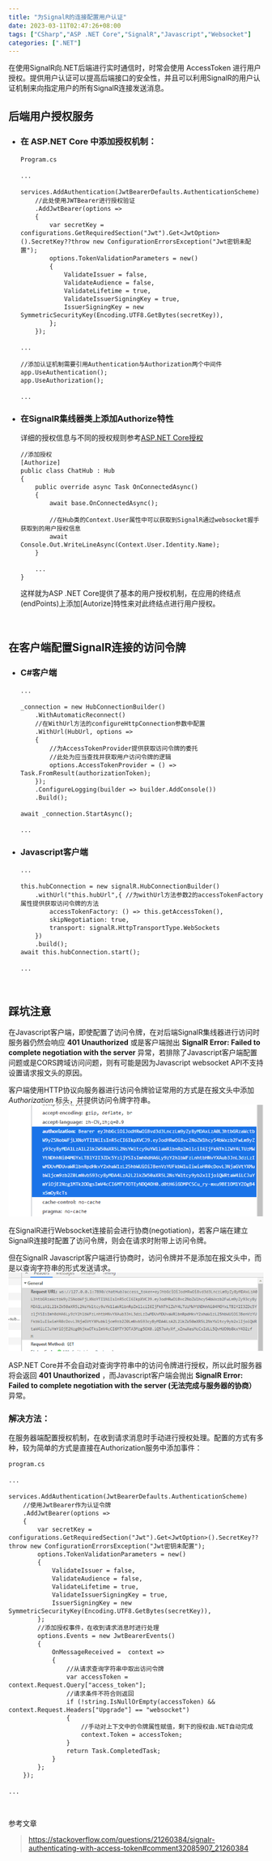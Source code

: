 ```yaml
---
title: "为SignalR的连接配置用户认证"
date: 2023-03-11T02:47:26+08:00
tags: ["CSharp","ASP .NET Core","SignalR","Javascript","Websocket"]
categories: [".NET"]
---
```


在使用SignalR向.NET后端进行实时通信时，时常会使用 AccessToken 进行用户授权。提供用户认证可以提高后端接口的安全性，并且可以利用SignalR的用户认证机制来向指定用户的所有SignalR连接发送消息。

## 后端用户授权服务
- ### 在 ASP.NET Core 中添加授权机制：

    ```
    Program.cs

    ...

    services.AddAuthentication(JwtBearerDefaults.AuthenticationScheme)
        //此处使用JWTBearer进行授权验证
        .AddJwtBearer(options =>
        {
            var secretKey = configurations.GetRequiredSection("Jwt").Get<JwtOption>().SecretKey??throw new ConfigurationErrorsException("Jwt密钥未配置");
            options.TokenValidationParameters = new()
            {
                ValidateIssuer = false,
                ValidateAudience = false,
                ValidateLifetime = true,
                ValidateIssuerSigningKey = true,
                IssuerSigningKey = new SymmetricSecurityKey(Encoding.UTF8.GetBytes(secretKey)),
            };
        });

    ...

    //添加认证机制需要引用Authentication与Authorization两个中间件
    app.UseAuthentication();
    app.UseAuthorization();

    ...
    ```

- ### 在SignalR集线器类上添加Authorize特性  
    详细的授权信息与不同的授权规则参考[ASP.NET Core授权](https://learn.microsoft.com/zh-cn/aspnet/core/security/authorization/introduction?view=aspnetcore-6.0)
    ```
    //添加授权
    [Authorize]
    public class ChatHub : Hub
    {
        public override async Task OnConnectedAsync()
        {
            await base.OnConnectedAsync();

            //在Hub类的Context.User属性中可以获取到SignalR通过websocket握手获取到的用户授权信息
            await Console.Out.WriteLineAsync(Context.User.Identity.Name);
        }
        
        ...
    }
    ```

    这样就为ASP .NET Core提供了基本的用户授权机制，在应用的终结点(endPoints)上添加[Autorize]特性来对此终结点进行用户授权。

<br>

## 在客户端配置SignalR连接的访问令牌  
- ### C#客户端
    ```
    ...

    _connection = new HubConnectionBuilder()
        .WithAutomaticReconnect()
        //在WithUrl方法的configureHttpConnection参数中配置
        .WithUrl(HubUrl, options =>
        {
            //为AccessTokenProvider提供获取访问令牌的委托
            //此处为应当查找并获取用户访问令牌的逻辑
            options.AccessTokenProvider = () => Task.FromResult(authorizationToken);
        });
        .ConfigureLogging(builder => builder.AddConsole())
        .Build();
    
    await _connection.StartAsync();

    ...

    ```

- ### Javascript客户端
    ```
    ...

    this.hubConnection = new signalR.HubConnectionBuilder()
        .withUrl("this.hubUrl",{ //为withUrl方法参数2的accessTokenFactory属性提供获取访问令牌的方法
            accessTokenFactory: () => this.getAccessToken(),
            skipNegotiation: true,
            transport: signalR.HttpTransportType.WebSockets
        })
        .build();
    await this.hubConnection.start();

    ...
    ```

<br>

## 踩坑注意
在Javascript客户端，即使配置了访问令牌，在对后端SignalR集线器进行访问时服务器仍然会响应 **401 Unauthorized** 或是客户端抛出 **SignalR Error: Failed to complete negotiation with the server** 异常，若排除了Javascript客户端配置问题或是CORS跨域访问问题，则有可能是因为Javascript websocket API不支持设置请求报文头的原因。 

客户端使用HTTP协议向服务器进行访问令牌验证常用的方式是在报文头中添加 *Authorization* 标头，并提供访问令牌字符串。
![Authorization](./httpAuthorization.png "请求标头中的Authorization项")

在SignalR进行Websocket连接前会进行协商(negotiation)，若客户端在建立SignalR连接时配置了访问令牌，则会在请求时附带上访问令牌。

但在SignalR Javascript客户端进行协商时，访问令牌并不是添加在报文头中，而是以查询字符串的形式发送请求。
![JSAuthorization](./JSSignalRRequst.png "访问令牌放在了查询字符串中")

ASP.NET Core并不会自动对查询字符串中的访问令牌进行授权，所以此时服务器将会返回 **401 Unauthorized** ，而Javascript客户端会抛出 **SignalR Error: Failed to complete negotiation with the server (无法完成与服务器的协商）** 异常。

### 解决方法：
在服务器端配置授权机制，在收到请求消息时手动进行授权处理。配置的方式有多种，较为简单的方式是直接在Authorization服务中添加事件：
```
program.cs

...

services.AddAuthentication(JwtBearerDefaults.AuthenticationScheme)
    //使用JwtBearer作为认证令牌
    .AddJwtBearer(options =>
    {
        var secretKey = configurations.GetRequiredSection("Jwt").Get<JwtOption>().SecretKey??throw new ConfigurationErrorsException("Jwt密钥未配置");
        options.TokenValidationParameters = new()
        {
            ValidateIssuer = false,
            ValidateAudience = false,
            ValidateLifetime = true,
            ValidateIssuerSigningKey = true,
            IssuerSigningKey = new SymmetricSecurityKey(Encoding.UTF8.GetBytes(secretKey)),
        };
        //添加授权事件，在收到请求消息时进行处理
        options.Events = new JwtBearerEvents()
        {
            OnMessageReceived =  context =>
            {
                //从请求查询字符串中取出访问令牌
                var accessToken = context.Request.Query["access_token"];
                //请求条件不符合则返回
                if (!string.IsNullOrEmpty(accessToken) && context.Request.Headers["Upgrade"] == "websocket")
                {
                    //手动对上下文中的令牌属性赋值，剩下的授权由.NET自动完成
                    context.Token = accessToken;
                }
                return Task.CompletedTask;
            }
        };
    });

...
```
<br>

参考文章
> https://stackoverflow.com/questions/21260384/signalr-authenticating-with-access-token#comment32085907_21260384